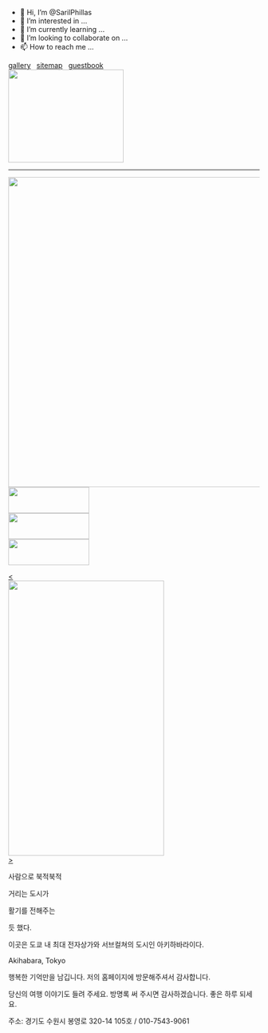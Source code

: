 - 👋 Hi, I’m @SarilPhillas
- 👀 I’m interested in ...
- 🌱 I’m currently learning ...
- 💞️ I’m looking to collaborate on ...
- 📫 How to reach me ...

<!---
SarilPhillas/SarilPhillas is a ✨ special ✨ repository because its `README.md` (this file) appears on your GitHub profile.
You can click the Preview link to take a look at your changes.
--->

<!doctype html>
<html>
<head>
<meta charset="utf-8">
<title>홀로 떠나는 도쿄 </title>
<link href="huhu.css" rel="stylesheet" type="text/css">
</head>

<body>
  <div class="container">
    <div class="header">
      <div class="quick_L"><a href="#">gallery</a> &nbsp;&nbsp;<a href="#">sitemap</a> &nbsp;&nbsp;<a href="#">guestbook</a></div>
      <div class="main_logo"><a href="triponTOKYOindex.html"><img src="홀로떠나는도쿄 로고.png" width="231" height="186" alt=""/></a></div>
      <hr>
  </div>
  <div class="header_BT">
    <div class="main_img"><img src="메인이미지-01.jpg" width="920" height="620" alt=""/></div>
    <div class="banner"><a href="triponTOKYOcity.html"><img src="배너.png" width="162" height="52" alt=""/></a></div>
    <div class="banner2"><a href="triponTOKYOshopping.html"><img src="배너2.png" width="162" height="52" alt=""/></a></div>
    <div class="banner3"><a href="triponTOKYOfeeling.html"><img src="배너3.png" width="162" height="52" alt=""/></a></div>
    <p>
<div class="next"><a href="triponTOKYOcake.html">&lt;</a></div>
    <div class="image_sli_banner"><img src="슬라이딩 배너_대지 1.jpg" width="312" height="550" alt=""/></div>
    <div class="next"><a href="triponTOKYOcake.html">&gt;</a></div>
    <div class="main_comment">
      <p>사람으로 북적북적</p>
        <p>거리는 도시가</p>
        <p>활기를 전해주는</p>
      <p>듯 했다.      </p>
        <div class="tag">
          <p>이곳은 도쿄 내 최대 전자상가와 서브컬쳐의 도시인 아키하바라이다.</p>
          <p>Akihabara, Tokyo</p>
        </div>
    </div>
    <div class="image_sli_banner2"></div>
   	<footer class="footer">    <div class="footer">
      <p>행복한 기억만을 남깁니다. 저의 홈페이지에 방문해주셔서 감사합니다.</p>
      <p>당신의 여행 이야기도 들려 주세요. 방명록 써 주시면 감사하겠습니다. 좋은 하루 되세요.</p>
      <p>주소: 경기도 수원시 봉영로 320-14 105호 / 010-7543-9061</p>
    </div>
</p></body>
</html>
